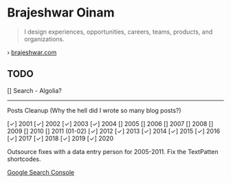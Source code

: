 # Brajeshwar Oinam

> I design experiences, opportunities, careers, teams, products, and organizations.

› [brajeshwar.com](https://brajeshwar.com)


## TODO

[] Search - Algolia?

---

Posts Cleanup (Why the hell did I wrote so many blog posts?)

[✓] 2001
[✓] 2002
[✓] 2003
[✓] 2004
[] 2005
[] 2006
[] 2007
[] 2008
[] 2009
[] 2010
[] 2011 (01-02)
[✓] 2012
[✓] 2013
[✓] 2014
[✓] 2015
[✓] 2016
[✓] 2017
[✓] 2018
[✓] 2019
[✓] 2020

Outsource fixes with a data entry person for 2005-2011. Fix the TextPatten shortcodes.

[Google Search Console](https://search.google.com/search-console)